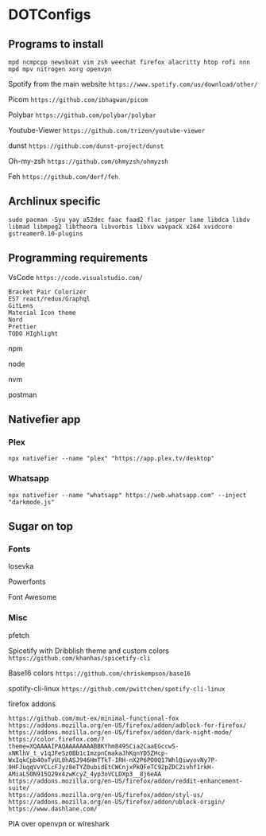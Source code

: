 # DOTConfigs

## Programs to install

`mpd ncmpcpp newsboat vim zsh weechat firefox alacritty htop rofi nnn mpd mpv nitrogen xorg openvpn`

Spotify from the main website `https://www.spotify.com/us/download/other/`

Picom `https://github.com/ibhagwan/picom`

Polybar `https://github.com/polybar/polybar`

Youtube-Viewer `https://github.com/trizen/youtube-viewer`

dunst `https://github.com/dunst-project/dunst`

Oh-my-zsh `https://github.com/ohmyzsh/ohmyzsh`

Feh `https://github.com/derf/feh`

## Archlinux specific

`sudo pacman -Syu yay a52dec faac faad2 flac jasper lame libdca libdv libmad libmpeg2 libtheora libvorbis libxv wavpack x264 xvidcore gstreamer0.10-plugins`

## Programming requirements

VsCode `https://code.visualstudio.com/`

    Bracket Pair Colorizer
    ES7 react/redux/Graphql
    GitLens
    Material Icon theme
    Nord
    Prettier
    TODO HIghlight

npm

node

nvm

postman

## Nativefier app

### Plex
`npx nativefier --name "plex" "https://app.plex.tv/desktop"`

### Whatsapp

`npx nativefier --name "whatsapp" https://web.whatsapp.com" --inject "darkmode.js"`

## Sugar on top

### Fonts

Iosevka

Powerfonts

Font Awesome

### Misc

pfetch

Spicetify with Dribblish theme and custom colors `https://github.com/khanhas/spicetify-cli`

Base16 colors `https://github.com/chriskempson/base16`

spotify-cli-linux `https://github.com/pwittchen/spotify-cli-linux`

firefox addons

    https://github.com/mut-ex/minimal-functional-fox
    https://addons.mozilla.org/en-US/firefox/addon/adblock-for-firefox/
    https://addons.mozilla.org/en-US/firefox/addon/dark-night-mode/
    https://color.firefox.com/?theme=XQAAAAIPAQAAAAAAAABBKYhm849SCia2CaaEGccwS-xNKlhV_t_v1qJFeSz0Bb1c1mzpnCmakaJhKqnYD5ZHcp-WxIqkCpb40aTyUL0hASJ946HmTTkT-IRH-nX2P6PO0Q17WhlQiwyovNy7P-9HFJuqqVvYCLcFJyz8eTYZ0ubidEtCWCnjxPkQFeTC92pZDC2ivhf1rkH-AMiaLS0N915Q29x4zwKcyZ_4yp3oVCLDXp3__8j6eAA
    https://addons.mozilla.org/en-US/firefox/addon/reddit-enhancement-suite/
    https://addons.mozilla.org/en-US/firefox/addon/styl-us/
    https://addons.mozilla.org/en-US/firefox/addon/ublock-origin/
    https://www.dashlane.com/

PIA over openvpn or wireshark
